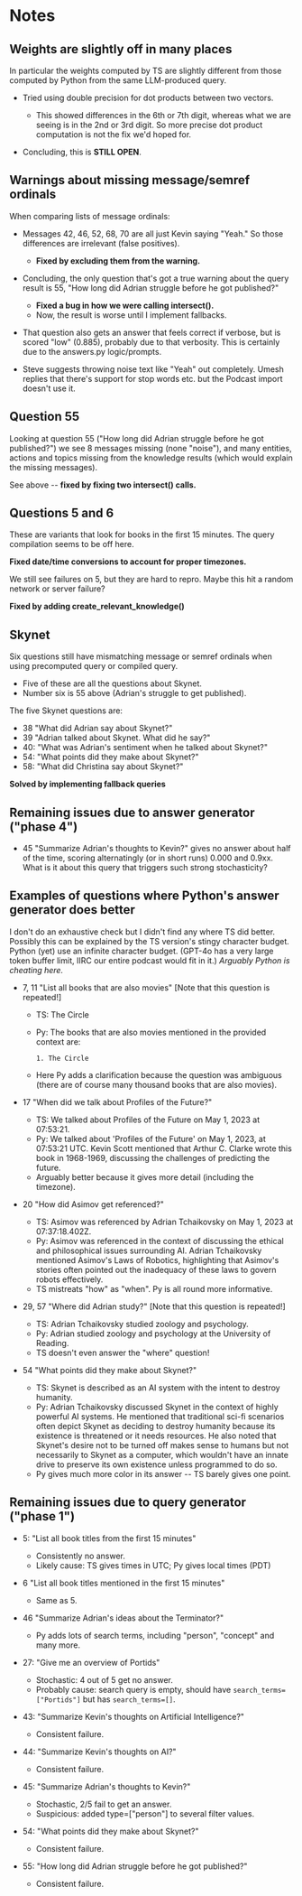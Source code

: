 Notes
=====

Weights are slightly off in many places
---------------------------------------

In particular the weights computed by TS are slightly different from
those computed by Python from the same LLM-produced query.

- Tried using double precision for dot products between two vectors.
  - This showed differences in the 6th or 7th digit, whereas what we
    are seeing is in the 2nd or 3rd digit. So more precise dot product
    computation is not the fix we'd hoped for.

- Concluding, this is **STILL OPEN**.

Warnings about missing message/semref ordinals
-----------------------------------------------

When comparing lists of message ordinals:

- Messages 42, 46, 52, 68, 70 are all just Kevin saying "Yeah."
  So those differences are irrelevant (false positives).
  - **Fixed by excluding them from the warning.**

- Concluding, the only question that's got a true warning about the
  query result is 55, "How long did Adrian struggle before he got
  published?"
  - **Fixed a bug in how we were calling intersect().**
  - Now, the result is worse until I implement fallbacks.

- That question also gets an answer that feels correct if verbose,
  but is scored "low" (0.885), probably due to that verbosity.
  This is certainly due to the answers.py logic/prompts.

- Steve suggests throwing noise text like "Yeah" out completely.
  Umesh replies that there's support for stop words etc.
  but the Podcast import doesn't use it.

Question 55
-----------

Looking at question 55 ("How long did Adrian struggle before
he got published?") we see 8 messages missing (none "noise"),
and many entities, actions and topics missing from the knowledge
results (which would explain the missing messages).

See above -- **fixed by fixing two intersect() calls.**

Questions 5 and 6
-----------------

These are variants that look for books in the first 15 minutes.
The query compilation seems to be off here.

**Fixed date/time conversions to account for proper timezones.**

We still see failures on 5, but they are hard to repro. Maybe this
hit a random network or server failure?

**Fixed by adding create_relevant_knowledge()**

Skynet
------

Six questions still have mismatching message or semref ordinals
when using precomputed query or compiled query.

- Five of these are all the questions about Skynet.
- Number six is 55 above (Adrian's struggle to get published).

The five Skynet questions are:

- 38 "What did Adrian say about Skynet?"
- 39 "Adrian talked about Skynet. What did he say?"
- 40: "What was Adrian's sentiment when he talked about Skynet?"
- 54: "What points did they make about Skynet?"
- 58: "What did Christina say about Skynet?"

**Solved by implementing fallback queries**

Remaining issues due to answer generator ("phase 4")
----------------------------------------------------

- 45 "Summarize Adrian's thoughts to Kevin?" gives no answer about half
  of the time, scoring alternatingly (or in short runs) 0.000 and 0.9xx.
  What is it about this query that triggers such strong stochasticity?

Examples of questions where Python's answer generator does better
-----------------------------------------------------------------

I don't do an exhaustive check but I didn't find any where TS did better.
Possibly this can be explained by the TS version's stingy character budget.
Python (yet) use an infinite character budget. (GPT-4o has a very large
token buffer limit, IIRC our entire podcast would fit in it.)
*Arguably Python is cheating here.*

- 7, 11 "List all books that are also movies" [Note that this question is repeated!]
  - TS: The Circle
  - Py: The books that are also movies mentioned in the provided context are:

        1. The Circle
  - Here Py adds a clarification because the question was ambiguous
    (there are of course many thousand books that are also movies).

- 17 "When did we talk about Profiles of the Future?"
  - TS: We talked about Profiles of the Future on May 1, 2023 at 07:53:21.
  - Py: We talked about 'Profiles of the Future' on May 1, 2023,
        at 07:53:21 UTC. Kevin Scott mentioned that Arthur C. Clarke wrote this book
        in 1968-1969, discussing the challenges of predicting the future.
  - Arguably better because it gives more detail (including the timezone).

- 20 "How did Asimov get referenced?"
  - TS: Asimov was referenced by Adrian Tchaikovsky on May 1, 2023 at 07:37:18.402Z.
  - Py: Asimov was referenced in the context of discussing the ethical and
        philosophical issues surrounding AI. Adrian Tchaikovsky mentioned
        Asimov's Laws of Robotics, highlighting that Asimov's stories often
        pointed out the inadequacy of these laws to govern robots effectively.
  - TS mistreats "how" as "when". Py is all round more informative.

- 29, 57 "Where did Adrian study?" [Note that this question is repeated!]
  - TS: Adrian Tchaikovsky studied zoology and psychology.
  - Py: Adrian studied zoology and psychology at the University of Reading.
  - TS doesn't even answer the "where" question!

- 54 "What points did they make about Skynet?"
  - TS: Skynet is described as an AI system with the intent to destroy humanity.
  - Py: Adrian Tchaikovsky discussed Skynet in the context of highly powerful
        AI systems. He mentioned that traditional sci-fi scenarios often depict
        Skynet as deciding to destroy humanity because its existence is threatened
        or it needs resources. He also noted that Skynet's desire not to be turned
        off makes sense to humans but not necessarily to Skynet as a computer,
        which wouldn't have an innate drive to preserve its own existence unless
        programmed to do so.
  - Py gives much more color in its answer -- TS barely gives one point.

Remaining issues due to query generator ("phase 1")
---------------------------------------------------

- 5: "List all book titles from the first 15 minutes"
  - Consistently no answer.
  - Likely cause: TS gives times in UTC; Py gives local times (PDT)

- 6 "List all book titles mentioned in the first 15 minutes"
  - Same as 5.

- 46 "Summarize Adrian's ideas about the Terminator?"
  - Py adds lots of search terms, including "person", "concept" and many more.

- 27: "Give me an overview of Portids"
  - Stochastic: 4 out of 5 get no answer.
  - Probably cause: search query is empty,
    should have `search_terms=["Portids"]` but has `search_terms=[]`.

- 43: "Summarize Kevin's thoughts on Artificial Intelligence?"
  - Consistent failure.

- 44: "Summarize Kevin's thoughts on AI?"
  - Consistent failure.

- 45: "Summarize Adrian's thoughts to Kevin?"
  - Stochastic, 2/5 fail to get an answer.
  - Suspicious: added type=["person"] to several filter values.

- 54: "What points did they make about Skynet?"
  - Consistent failure.

- 55: "How long did Adrian struggle before he got published?"
  - Consistent failure.
